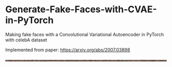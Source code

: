 # Generate-Fake-Faces-with-CVAE-in-PyTorch

Making fake faces with a Convolutional Variational Autoencoder in PyTorch with celebA dataset

Implemented from paper: https://arxiv.org/abs/2007.03898

![Horizontal View - Interpolation](https://github.com/UdbhavPrasad072300/Generate-Fake-Faces-with-CVAE-in-PyTorch/blob/master/assets/horizontalview.jpg)
